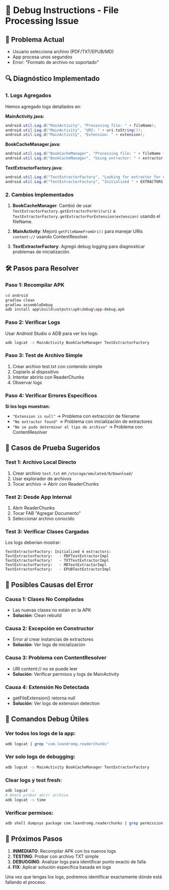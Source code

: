 # 🔧 Debug Instructions - File Processing Issue

## 🚨 Problema Actual
- Usuario selecciona archivo (PDF/TXT/EPUB/MD)
- App procesa unos segundos
- Error: "Formato de archivo no soportado"

## 🔍 Diagnóstico Implementado

### 1. Logs Agregados
Hemos agregado logs detallados en:

**MainActivity.java:**
```java
android.util.Log.d("MainActivity", "Processing file: " + fileName);
android.util.Log.d("MainActivity", "URI: " + uri.toString());
android.util.Log.d("MainActivity", "Extension: " + extension);
```

**BookCacheManager.java:**
```java
android.util.Log.d("BookCacheManager", "Processing file: " + fileName + " with extension: " + extension);
android.util.Log.d("BookCacheManager", "Using extractor: " + extractor.getClass().getSimpleName());
```

**TextExtractorFactory.java:**
```java
android.util.Log.d("TextExtractorFactory", "Looking for extractor for extension: " + extension);
android.util.Log.d("TextExtractorFactory", "Initialized " + EXTRACTORS.size() + " extractors");
```

### 2. Cambios Implementados

1. **BookCacheManager**: Cambió de usar `TextExtractorFactory.getExtractorForUri(uri)` a `TextExtractorFactory.getExtractorForExtension(extension)` usando el fileName.

2. **MainActivity**: Mejoró `getFileNameFromUri()` para manejar URIs `content://` usando ContentResolver.

3. **TextExtractorFactory**: Agregó debug logging para diagnosticar problemas de inicialización.

## 🛠️ Pasos para Resolver

### Paso 1: Recompilar APK
```bash
cd android
gradlew clean
gradlew assembleDebug
adb install app\build\outputs\apk\debug\app-debug.apk
```

### Paso 2: Verificar Logs
Usar Android Studio o ADB para ver los logs:
```bash
adb logcat -s MainActivity BookCacheManager TextExtractorFactory
```

### Paso 3: Test de Archivo Simple
1. Crear archivo test.txt con contenido simple
2. Copiarlo al dispositivo
3. Intentar abrirlo con ReaderChunks
4. Observar logs

### Paso 4: Verificar Errores Específicos

**Si los logs muestran:**
- `"Extension is null"` → Problema con extracción de filename
- `"No extractor found"` → Problema con inicialización de extractores
- `"No se pudo determinar el tipo de archivo"` → Problema con ContentResolver

## 🎯 Casos de Prueba Sugeridos

### Test 1: Archivo Local Directo
1. Crear archivo `test.txt` en `/storage/emulated/0/Download/`
2. Usar explorador de archivos
3. Tocar archivo → Abrir con ReaderChunks

### Test 2: Desde App Internal
1. Abrir ReaderChunks
2. Tocar FAB "Agregar Documento"
3. Seleccionar archivo conocido

### Test 3: Verificar Clases Cargadas
Los logs deberían mostrar:
```
TextExtractorFactory: Initialized 4 extractors:
TextExtractorFactory:   - PDFTextExtractorImpl
TextExtractorFactory:   - TXTTextExtractorImpl
TextExtractorFactory:   - MDTextExtractorImpl
TextExtractorFactory:   - EPUBTextExtractorImpl
```

## 🚨 Posibles Causas del Error

### Causa 1: Clases No Compiladas
- Las nuevas clases no están en la APK
- **Solución**: Clean rebuild

### Causa 2: Excepción en Constructor
- Error al crear instancias de extractores
- **Solución**: Ver logs de inicialización

### Causa 3: Problema con ContentResolver
- URI content:// no se puede leer
- **Solución**: Verificar permisos y logs de MainActivity

### Causa 4: Extensión No Detectada
- getFileExtension() retorna null
- **Solución**: Ver logs de extension detection

## 📱 Comandos Debug Útiles

### Ver todos los logs de la app:
```bash
adb logcat | grep "com.leandromg.readerchunks"
```

### Ver solo logs de debugging:
```bash
adb logcat -s MainActivity BookCacheManager TextExtractorFactory
```

### Clear logs y test fresh:
```bash
adb logcat -c
# Ahora probar abrir archivo
adb logcat -v time
```

### Verificar permisos:
```bash
adb shell dumpsys package com.leandromg.readerchunks | grep permission
```

## 🔄 Próximos Pasos

1. **INMEDIATO**: Recompilar APK con los nuevos logs
2. **TESTING**: Probar con archivo TXT simple
3. **DEBUGGING**: Analizar logs para identificar punto exacto de falla
4. **FIX**: Aplicar solución específica basada en logs

Una vez que tengas los logs, podremos identificar exactamente dónde está fallando el proceso.